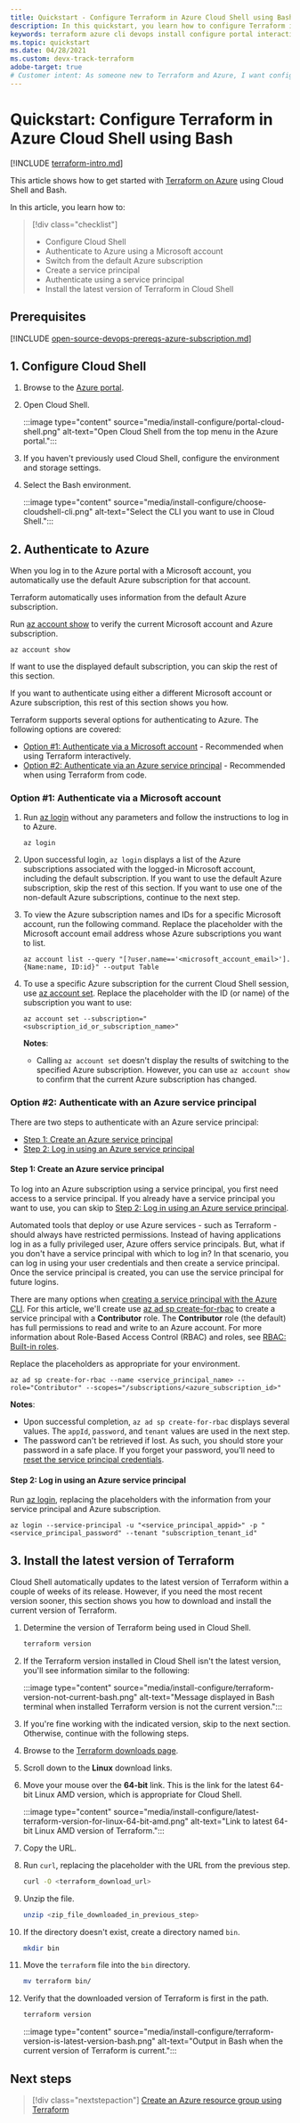 ```yaml
---
title: Quickstart - Configure Terraform in Azure Cloud Shell using Bash
description: In this quickstart, you learn how to configure Terraform in Azure Cloud Shell using Bash
keywords: terraform azure cli devops install configure portal interactive login rbac service principal automated script
ms.topic: quickstart
ms.date: 04/28/2021
ms.custom: devx-track-terraform
adobe-target: true
# Customer intent: As someone new to Terraform and Azure, I want configure Terraform in Azure Cloud Shell using the Bash environment.
---
```


# Quickstart: Configure Terraform in Azure Cloud Shell using Bash
 
[!INCLUDE [terraform-intro.md](includes/terraform-intro.md)]

This article shows how to get started with [Terraform on Azure](https://www.terraform.io/docs/providers/azurerm/index.html) using Cloud Shell and Bash.

In this article, you learn how to:
> [!div class="checklist"]
> * Configure Cloud Shell
> * Authenticate to Azure using a Microsoft account
> * Switch from the default Azure subscription
> * Create a service principal
> * Authenticate using a service principal
> * Install the latest version of Terraform in Cloud Shell

## Prerequisites

[!INCLUDE [open-source-devops-prereqs-azure-subscription.md](../includes/open-source-devops-prereqs-azure-subscription.md)]

## 1. Configure Cloud Shell

1. Browse to the [Azure portal](https://portal.azure.com).

1. Open Cloud Shell.

    :::image type="content" source="media/install-configure/portal-cloud-shell.png" alt-text="Open Cloud Shell from the top menu in the Azure portal.":::

1. If you haven't previously used Cloud Shell, configure the environment and storage settings.

1. Select the Bash environment.

    :::image type="content" source="media/install-configure/choose-cloudshell-cli.png" alt-text="Select the CLI you want to use in Cloud Shell.":::

## 2. Authenticate to Azure

When you log in to the Azure portal with a Microsoft account, you automatically use the default Azure subscription for that account.

Terraform automatically uses information from the default Azure subscription.

Run [az account show](/cli/azure/account?#az_account_show) to verify the current Microsoft account and Azure subscription.

```azurecli
az account show
```

If want to use the displayed default subscription, you can skip the rest of this section.

If you want to authenticate using either a different Microsoft account or Azure subscription, this rest of this section shows you how.

Terraform supports several options for authenticating to Azure. The following options are covered:

- [Option #1: Authenticate via a Microsoft account](#option-1-authenticate-via-a-microsoft-account) - Recommended when using Terraform interactively.
- [Option #2: Authenticate via an Azure service principal](#option-2-authenticate-with-an-azure-service-principal) - Recommended when using Terraform from code.

### Option #1: Authenticate via a Microsoft account

1. Run [az login](/cli/azure/account#az_login) without any parameters and follow the instructions to log in to Azure.

    ```azurecli
    az login
    ```
    
1. Upon successful login, `az login` displays a list of the Azure subscriptions associated with the logged-in Microsoft account, including the default subscription. If you want to use the default Azure subscription, skip the rest of this section. If you want to use one of the non-default Azure subscriptions, continue to the next step.

1. To view the Azure subscription names and IDs for a specific Microsoft account, run the following command. Replace the placeholder with the Microsoft account email address whose Azure subscriptions you want to list.

    ```azurecli
    az account list --query "[?user.name=='<microsoft_account_email>'].{Name:name, ID:id}" --output Table
    ```

1. To use a specific Azure subscription for the current Cloud Shell session, use [az account set](/cli/azure/account#az_account_set). Replace the placeholder with the ID (or name) of the subscription you want to use:

    ```azurecli
    az account set --subscription="<subscription_id_or_subscription_name>"
    ```

    **Notes**:

    - Calling `az account set` doesn't display the results of switching to the specified Azure subscription. However, you can use `az account show` to confirm that the current Azure subscription has changed.

### Option #2: Authenticate with an Azure service principal

There are two steps to authenticate with an Azure service principal:

- [Step 1: Create an Azure service principal](#step-1-create-an-azure-service-principal)
- [Step 2: Log in using an Azure service principal](#step-2-log-in-using-an-azure-service-principal)

#### Step 1: Create an Azure service principal

To log into an Azure subscription using a service principal, you first need access to a service principal. If you already have a service principal you want to use, you can skip to [Step 2: Log in using an Azure service principal](#step-2-log-in-using-an-azure-service-principal).

Automated tools that deploy or use Azure services - such as Terraform - should always have restricted permissions. Instead of having applications log in as a fully privileged user, Azure offers service principals. But, what if you don't have a service principal with which to log in? In that scenario, you can log in using your user credentials and then create a service principal. Once the service principal is created, you can use the service principal for future logins.

There are many options when [creating a service principal with the Azure CLI](/cli/azure/create-an-azure-service-principal-azure-cli?). For this article, we'll create use [az ad sp create-for-rbac](/cli/azure/ad/sp?#az_ad_sp_create_for_rbac) to create a service principal with a **Contributor** role. The **Contributor** role (the default) has full permissions to read and write to an Azure account. For more information about Role-Based Access Control (RBAC) and roles, see [RBAC: Built-in roles](/azure/active-directory/role-based-access-built-in-roles).

Replace the placeholders as appropriate for your environment.

```azurecli
az ad sp create-for-rbac --name <service_principal_name> --role="Contributor" --scopes="/subscriptions/<azure_subscription_id>"
```

**Notes**:

- Upon successful completion, `az ad sp create-for-rbac` displays several values. The `appId`, `password`, and `tenant` values are used in the next step.
- The password can't be retrieved if lost. As such, you should store your password in a safe place. If you forget your password, you'll need to [reset the service principal credentials](/cli/azure/create-an-azure-service-principal-azure-cli#reset-credentials).

#### Step 2: Log in using an Azure service principal

Run [az login](/cli/azure/account#az_login), replacing the placeholders with the information from your service principal and Azure subscription.

```azurecli
az login --service-principal -u "<service_principal_appid>" -p "<service_principal_password" --tenant "subscription_tenant_id"
```

## 3. Install the latest version of Terraform

Cloud Shell automatically updates to the latest version of Terraform within a couple of weeks of its release. However, if you need the most recent version sooner, this section shows you how to download and install the current version of Terraform.

1. Determine the version of Terraform being used in Cloud Shell.

    ```bash
    terraform version
    ```

1. If the Terraform version installed in Cloud Shell isn't the latest version, you'll see information similar to the following:

    :::image type="content" source="media/install-configure/terraform-version-not-current-bash.png" alt-text="Message displayed in Bash terminal when installed Terraform version is not the current version.":::

1. If you're fine working with the indicated version, skip to the next section. Otherwise, continue with the following steps.

1. Browse to the [Terraform downloads page](https://www.terraform.io/downloads.html).

1. Scroll down to the **Linux** download links.

1. Move your mouse over the **64-bit** link. This is the link for the latest 64-bit Linux AMD version, which is appropriate for Cloud Shell.

    :::image type="content" source="media/install-configure/latest-terraform-version-for-linux-64-bit-amd.png" alt-text="Link to latest 64-bit Linux AMD version of Terraform.":::

1. Copy the URL.

1. Run `curl`, replacing the placeholder with the URL from the previous step.

    ```bash
    curl -O <terraform_download_url>
    ```

1. Unzip the file.

    ```bash
    unzip <zip_file_downloaded_in_previous_step>
    ```

1. If the directory doesn't exist, create a directory named `bin`.

    ```bash
    mkdir bin
    ```

1. Move the `terraform` file into the `bin` directory.

    ```bash
    mv terraform bin/    
    ```

1. Verify that the downloaded version of Terraform is first in the path.

    ```bash
    terraform version
    ```

    :::image type="content" source="media/install-configure/terraform-version-is-latest-version-bash.png" alt-text="Output in Bash when the current version of Terraform is current.":::

## Next steps

> [!div class="nextstepaction"]
> [Create an Azure resource group using Terraform](create-resource-group.md)